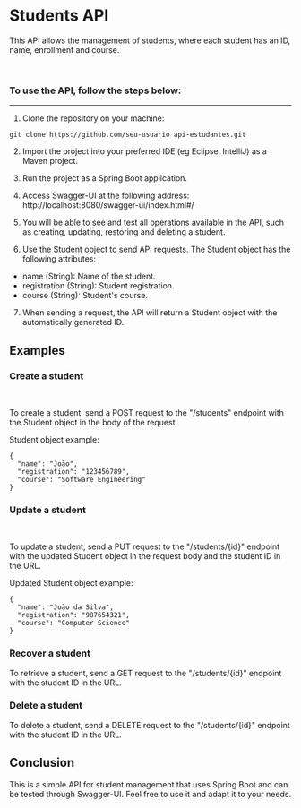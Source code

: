 # Students API

This API allows the management of students, where each student has an ID, name, enrollment and course.

<br>

### To use the API, follow the steps below:

<hr>

1. Clone the repository on your machine:

```
git clone https://github.com/seu-usuario api-estudantes.git
```
2. Import the project into your preferred IDE (eg Eclipse, IntelliJ) as a Maven project.

3. Run the project as a Spring Boot application.

4. Access Swagger-UI at the following address: http://localhost:8080/swagger-ui/index.html#/

5. You will be able to see and test all operations available in the API, such as creating, updating, restoring and deleting a student.

6. Use the Student object to send API requests. The Student object has the following attributes:

- name (String): Name of the student.
- registration (String): Student registration.
- course (String): Student's course.

7. When sending a request, the API will return a Student object with the automatically generated ID.

## Examples

### Create a student

<br>

To create a student, send a POST request to the "/students" endpoint with the Student object in the body of the request.

Student object example:

```
{
  "name": "João",
  "registration": "123456789",
  "course": "Software Engineering"
}
```

### Update a student

<br>

To update a student, send a PUT request to the "/students/{id}" endpoint with the updated Student object in the request body and the student ID in the URL.

Updated Student object example:

```
{
  "name": "João da Silva",
  "registration": "987654321",
  "course": "Computer Science"
}
```

### Recover a student
To retrieve a student, send a GET request to the "/students/{id}" endpoint with the student ID in the URL.

### Delete a student
To delete a student, send a DELETE request to the "/students/{id}" endpoint with the student ID in the URL.

## Conclusion
This is a simple API for student management that uses Spring Boot and can be tested through Swagger-UI. Feel free to use it and adapt it to your needs.
